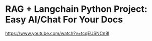 # RAG + Langchain Python Project: Easy AI/Chat For Your Docs
https://www.youtube.com/watch?v=tcqEUSNCn8I
